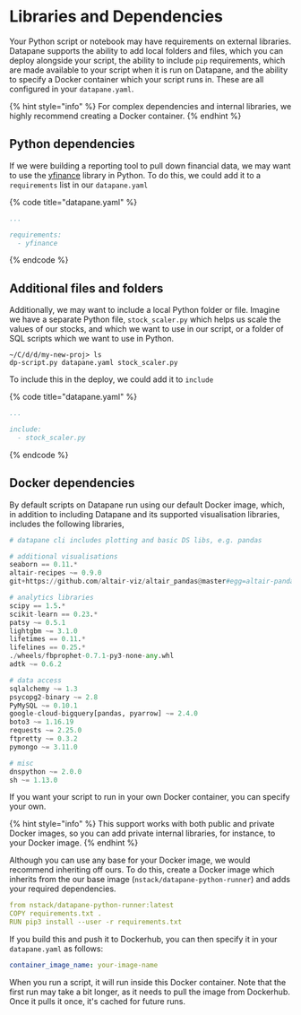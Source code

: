 # Libraries and Dependencies

Your Python script or notebook may have requirements on external libraries. Datapane supports the ability to add local folders and files, which you can deploy alongside your script, the ability to include `pip` requirements, which are made available to your script when it is run on Datapane, and the ability to specify a Docker container which your script runs in. These are all configured in your `datapane.yaml`.

{% hint style="info" %}
For complex dependencies and internal libraries, we highly recommend creating a Docker container.
{% endhint %}

## Python dependencies

If we were building a reporting tool to pull down financial data, we may want to use the [yfinance](https://pypi.org/project/yfinance/) library in Python. To do this, we could add it to a `requirements` list in our `datapane.yaml`

{% code title="datapane.yaml" %}
```yaml
...

requirements:
  - yfinance
```
{% endcode %}

## Additional files and folders

Additionally, we may want to include a local Python folder or file. Imagine we have a separate Python file, `stock_scaler.py` which helps us scale the values of our stocks, and which we want to use in our script, or a folder of SQL scripts which we want to use in Python.

```text
~/C/d/d/my-new-proj> ls
dp-script.py datapane.yaml stock_scaler.py
```

To include this in the deploy, we could add it to `include` 

{% code title="datapane.yaml" %}
```yaml
...

include:
  - stock_scaler.py
```
{% endcode %}

## Docker dependencies

By default scripts on Datapane run using our default Docker image, which, in addition to including Datapane and its supported visualisation libraries, includes the following libraries,

```python
# datapane cli includes plotting and basic DS libs, e.g. pandas

# additional visualisations
seaborn == 0.11.*
altair-recipes ~= 0.9.0
git+https://github.com/altair-viz/altair_pandas@master#egg=altair-pandas

# analytics libraries
scipy == 1.5.*
scikit-learn == 0.23.*
patsy ~= 0.5.1
lightgbm ~= 3.1.0
lifetimes == 0.11.*
lifelines == 0.25.*
./wheels/fbprophet-0.7.1-py3-none-any.whl
adtk ~= 0.6.2

# data access
sqlalchemy ~= 1.3
psycopg2-binary ~= 2.8
PyMySQL ~= 0.10.1
google-cloud-bigquery[pandas, pyarrow] ~= 2.4.0
boto3 ~= 1.16.19
requests ~= 2.25.0
ftpretty ~= 0.3.2
pymongo ~= 3.11.0

# misc
dnspython ~= 2.0.0
sh ~= 1.13.0
```

If you want your script to run in your own Docker container, you can specify your own. 

{% hint style="info" %}
This support works with both public and private Docker images, so you can add private internal libraries, for instance, to your Docker image.
{% endhint %}

Although you can use any base for your Docker image, we would recommend inheriting off ours. To do this, create a Docker image which inherits from the our base image \(`nstack/datapane-python-runner`\) and adds your required dependencies. 

```yaml
from nstack/datapane-python-runner:latest
COPY requirements.txt .
RUN pip3 install --user -r requirements.txt
```

If you build this and push it to Dockerhub, you can then specify it in your `datapane.yaml` as follows:

```yaml
container_image_name: your-image-name
```

When you run a script, it will run inside this Docker container. Note that the first run may take a bit longer, as it needs to pull the image from Dockerhub. Once it pulls it once, it's cached for future runs.

